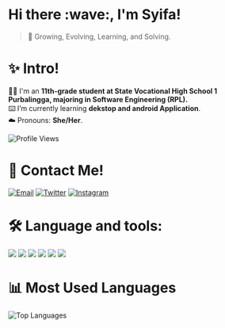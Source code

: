 <h1>Hi there :wave:, I'm Syifa!</h1>


> 📓 Growing, Evolving, Learning, and Solving.


# :sparkles: Intro!
:woman_student: I'm an **11th-grade student at State Vocational High School 1 Purbalingga, majoring in Software Engineering (RPL).** <br>
:keyboard: I’m currently learning **dekstop and android Application**.  <br>
:cloud: Pronouns: **She/Her**. <br>

![Profile Views](https://komarev.com/ghpvc/?username=SyifaIsnan&label=Profile%20views&color=0e75b6&style=flat)


# :link: Contact Me!
[![Email](https://img.shields.io/badge/Email-D14836?style=flat-square&logo=gmail&logoColor=white)](mailto:SyifaIsnan@gmail.com)
[![Twitter](https://img.shields.io/badge/Twitter-1DA1F2?style=flat-square&logo=twitter&logoColor=white)](https://twitter.com/sqignora)
[![Instagram](https://img.shields.io/badge/Instagram-E4405F?style=flat-square&logo=instagram&logoColor=white)](https://www.instagram.com/i_syiff/)


# 🛠 Language and tools:
<p align="left">
  <img src="https://img.shields.io/badge/PHP-777BB4?style=for-the-badge&logo=php&logoColor=white"/>
  <img src="https://img.shields.io/badge/Java-ED8B00?style=for-the-badge&logo=openjdk&logoColor=white"/>
  <img src="https://img.shields.io/badge/C%23-239120?style=for-the-badge&logo=csharp&logoColor=white"/>
  <img src="https://img.shields.io/badge/Kotlin-0095D5?style=for-the-badge&logo=kotlin&logoColor=white"/>
  <img src="https://img.shields.io/badge/Tailwind_CSS-06B6D4?style=for-the-badge&logo=tailwindcss&logoColor=white"/>
  <img src="https://img.shields.io/badge/CSS-1572B6?style=for-the-badge&logo=css3&logoColor=white"/>
</p>

# :bar_chart: Most Used Languages
![Top Languages](https://github-readme-stats.vercel.app/api/top-langs/?username=SyifaIsnan&layout=compact)





